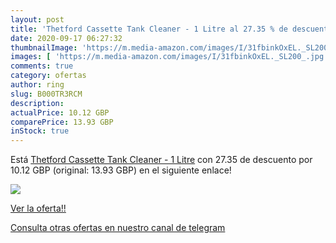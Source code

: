 ```yaml
---
layout: post
title: 'Thetford Cassette Tank Cleaner - 1 Litre al 27.35 % de descuento'
date: 2020-09-17 06:27:32
thumbnailImage: 'https://m.media-amazon.com/images/I/31fbinkOxEL._SL200_.jpg'
images: [ 'https://m.media-amazon.com/images/I/31fbinkOxEL._SL200_.jpg' ]
comments: true
category: ofertas
author: ring
slug: B000TR3RCM
description:
actualPrice: 10.12 GBP
comparePrice: 13.93 GBP
inStock: true
---
```


Está [Thetford Cassette Tank Cleaner - 1 Litre](https://www.amazon.com/dp/B000TR3RCM/?tag=redken08-20) con 27.35 de descuento por 10.12 GBP (original: 13.93 GBP) en el siguiente enlace!

[![](https://m.media-amazon.com/images/I/31fbinkOxEL._SL200_.jpg)](https://www.amazon.com/dp/B000TR3RCM/?tag=redken08-20)

[Ver la oferta!!](https://www.amazon.com/dp/B000TR3RCM/?tag=redken08-20)

[Consulta otras ofertas en nuestro canal de telegram](https://t.me/s/ofertas25)
